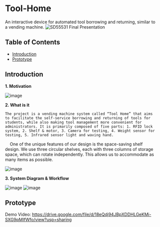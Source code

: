 # Tool-Home
An interactive device for automated tool borrowing and returning, similar to a vending machine.
![SD55531 Final Presentation](https://github.com/RachelR1001/Tool-Home/assets/148432322/406d6add-c4f8-42eb-afe5-f3894955b5e9)

## Table of Contents

- [Introduction](#introduction)
- [Prototype](#Prototype)

## Introduction
**1. Motivation**

   ![image](https://github.com/RachelR1001/Tool-Home/assets/148432322/0b709891-8534-4f17-b569-bfbf5aac70f9)

**2. What is it**

    The project is a vending machine system called “Tool Home” that aims to facilitate the self-service borrowing and returning of tools for students, while also making tool management more convenient for administrators. It is primarily composed of five parts: 1. RFID lock system, 2. Shelf & motor, 3. Camera for testing, 4. Weight sensor for testing, 5. Infrared sensor light and waving hand.

    One of the unique features of our design is the space-saving shelf design. We use three circular shelves, each with three columns of storage space, which can rotate independently. This allows us to accommodate as many items as possible. 
    
![image](https://github.com/RachelR1001/Tool-Home/assets/148432322/9635cf07-b1e8-4511-b5de-91bc29bb7ace)

     
**3. System Diagram & Workflow**

![image](https://github.com/RachelR1001/Tool-Home/assets/148432322/a624f137-6130-44a5-ac81-6297ff5cdfc2)
![image](https://github.com/RachelR1001/Tool-Home/assets/148432322/b66340f5-d0b0-4704-ab53-652925130fb6)


## Prototype
Demo Video: https://drive.google.com/file/d/18eQdj94JBpXDDHLGeKMi-SXG9pMIfWfo/view?usp=sharing

